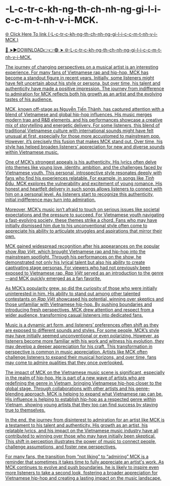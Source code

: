 # -L-c-tr-c-kh-ng-th-ch-nh-ng-gi-l-i-c-c-m-t-nh-v-i-MCK.

<a href="https://x4track.com/ojoj"> 🌐 Click Here To link (-L-c-tr-c-kh-ng-th-ch-nh-ng-gi-l-i-c-c-m-t-nh-v-i-MCK.)

🔴 ➤►DOWNLOAD👉👉🟢 ➤  <a href="https://x4track.com/ojoj"> 🌐-L-c-tr-c-kh-ng-th-ch-nh-ng-gi-l-i-c-c-m-t-nh-v-i-MCK.

The journey of changing perspectives on a musical artist is an interesting experience. For many fans of Vietnamese rap and hip-hop, MCK has become a standout figure in recent years. Initially, some listeners might have felt uncertain about his style or persona, but over time, his talent and authenticity have made a positive impression. The journey from indifference to admiration for MCK reflects both his growth as an artist and the evolving tastes of his audience.

MCK, known off-stage as Nguyễn Tiến Thành, has captured attention with a blend of Vietnamese and global hip-hop influences. His music merges modern trap and R&B elements, and his performances showcase a creative mix of storytelling and energetic delivery. For some listeners, this blend of traditional Vietnamese culture with international sounds might have felt unusual at first, especially for those more accustomed to mainstream pop. However, it’s precisely this fusion that makes MCK stand out. Over time, his style has helped broaden listeners’ appreciation for new and diverse sounds within Vietnamese music.

One of MCK’s strongest appeals is his authenticity. His lyrics often delve into themes like young love, identity, ambition, and the challenges faced by Vietnamese youth. This personal, introspective style resonates deeply with fans who find his experiences relatable. For example, in songs like *Tình Đầu*, MCK explores the vulnerability and excitement of young romance. His honest and heartfelt delivery in such songs allows listeners to connect with him on a personal level. As listeners start to recognize this authenticity, initial indifference may turn into admiration.

Moreover, MCK’s music isn’t afraid to touch on serious issues like societal expectations and the pressure to succeed. For Vietnamese youth navigating a fast-evolving society, these themes strike a chord. Fans who may have initially dismissed him due to his unconventional style often come to appreciate his ability to articulate struggles and aspirations that mirror their own.

MCK gained widespread recognition after his appearances on the popular show *Rap Việt*, which brought Vietnamese rap and hip-hop into the mainstream spotlight. Through his performances on the show, he demonstrated not only his lyrical talent but also his ability to create captivating stage personas. For viewers who had not previously been exposed to Vietnamese rap, *Rap Việt* served as an introduction to the genre—and MCK quickly emerged as a fan favorite.

As MCK’s popularity grew, so did the curiosity of those who were initially uninterested in him. His ability to stand out among other talented contestants on *Rap Việt* showcased his potential, winning over skeptics and those unfamiliar with Vietnamese hip-hop. By pushing boundaries and introducing fresh perspectives, MCK drew attention and respect from a wider audience, transforming casual listeners into dedicated fans.

Music is a dynamic art form, and listeners’ preferences often shift as they are exposed to different sounds and styles. For some people, MCK’s style may have initially seemed unconventional or even polarizing. However, as listeners become more familiar with his work and witness his evolution, they may develop a deeper appreciation for his craft. This transformation in perspective is common in music appreciation. Artists like MCK often challenge listeners to expand their musical horizons, and over time, fans may come to admire qualities that they once overlooked.

The impact of MCK on the Vietnamese music scene is significant, especially in the realm of hip-hop. He is part of a new wave of artists who are redefining the genre in Vietnam, bringing Vietnamese hip-hop closer to the global stage. Through collaborations with other artists and his genre-blending approach, MCK is helping to expand what Vietnamese rap can be. His influence is helping to establish hip-hop as a respected genre within Vietnam, showing young artists that they too can find success by staying true to themselves.

In the end, the journey from disinterest to admiration for an artist like MCK is a testament to his talent and authenticity. His growth as an artist, his relatable lyrics, and his impact on the Vietnamese music industry have all contributed to winning over those who may have initially been skeptical. This shift in perception illustrates the power of music to connect people, challenge assumptions, and foster new perspectives.

For many fans, the transition from “not liking” to “admiring” MCK is a reminder that sometimes it takes time to fully appreciate an artist's work. As MCK continues to evolve and push boundaries, he is likely to inspire even more listeners to take a second look, fostering a broader appreciation for Vietnamese hip-hop and creating a lasting impact on the music landscape.


